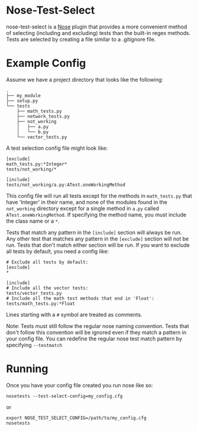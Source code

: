 Nose-Test-Select
========

nose-test-select is a
[Nose](http://somethingaboutorange.com/mrl/projects/nose) plugin that
provides a more convenient method of selecting (including and excluding)
tests than the built-in regex methods. Tests are selected by creating a
file similar to a .gitignore file.

Example Config
==============

Assume we have a project directory that looks like the following:

```
.
├── my_module
├── setup.py
└── tests
    ├── math_tests.py
    ├── network_tests.py
    ├── not_working
    │   ├── a.py
    │   └── b.py
    └── vector_tests.py
```

A test selection config file might look like:

```
[exclude]
math_tests.py:*Integer*
tests/not_working/*

[include]
tests/not_working/a.py:ATest.oneWorkingMethod
```

This config file will run all tests except for the methods in
```math_tests.py``` that have 'Integer' in their name, and none of the
modules found in the ```not_working``` directory except for a single
method in ```a.py``` called ```ATest.oneWorkingMethod```. If
specifying the method name, you must include the class name or a ```*```.


Tests that match any pattern in the ```[include]``` section will
always be run. Any other test that matches any pattern in the
```[exclude]``` section will not be run. Tests that don't match
either section will be run. If you want to exclude all tests by
default, you need a config like:

```
# Exclude all tests by default:
[exclude]
*

[include]
# Include all the vector tests:
tests/vector_tests.py
# Include all the math test methods that end in 'Float':
tests/math_tests.py:*Float
```

Lines starting with a ```#``` symbol are treated as comments.

Note: Tests must still follow the regular nose naming convention. 
Tests that don't follow this convention will be ignored even if 
they match a pattern in your config file. You can redefine the 
regular nose test match pattern by specifying ```--testmatch```

Running
=======

Once you have your config file created you run nose like so:

```
nosetests --test-select-config=my_config.cfg
```

or

```
export NOSE_TEST_SELECT_CONFIG=/path/to/my_config.cfg
nosetests
```
